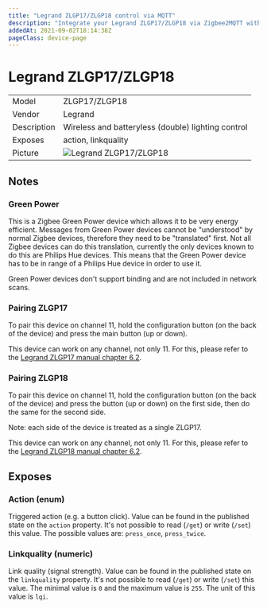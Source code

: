 ```yaml
---
title: "Legrand ZLGP17/ZLGP18 control via MQTT"
description: "Integrate your Legrand ZLGP17/ZLGP18 via Zigbee2MQTT with whatever smart home infrastructure you are using without the vendors bridge or gateway."
addedAt: 2021-09-02T18:14:38Z
pageClass: device-page
---
```


<!-- !!!! -->
<!-- ATTENTION: This file is auto-generated through docgen! -->
<!-- You can only edit the "Notes"-Section between the two comment lines "Notes BEGIN" and "Notes END". -->
<!-- Do not use h1 or h2 heading within "## Notes"-Section. -->
<!-- !!!! -->

# Legrand ZLGP17/ZLGP18

|     |     |
|-----|-----|
| Model | ZLGP17/ZLGP18  |
| Vendor  | Legrand  |
| Description | Wireless and batteryless (double) lighting control |
| Exposes | action, linkquality |
| Picture | ![Legrand ZLGP17/ZLGP18](https://psi-4ward.github.io/zigbee2mqtt.io/images/devices/ZLGP17-ZLGP18.jpg) |


<!-- Notes BEGIN: You can edit here. Add "## Notes" headline if not already present. -->
## Notes


### Green Power
This is a Zigbee Green Power device which allows it to be very energy efficient.
Messages from Green Power devices cannot be "understood" by normal Zigbee devices, therefore they need to be "translated" first.
Not all Zigbee devices can do this translation, currently the only devices known to do this are Philips Hue devices. This means that the Green Power device has to be in range of a Philips Hue device in order to use it.

Green Power devices don't support binding and are not included in network scans.

### Pairing ZLGP17
To pair this device on channel 11, hold the configuration button (on the back of the device) and press the main button (up or down).

This device can work on any channel, not only 11. For this, please refer to the [Legrand ZLGP17 manual chapter 6.2](https://www.admin.legrandoc.com/files/documents/S000111963EN-00.pdf).

### Pairing ZLGP18
To pair this device on channel 11, hold the configuration button (on the back of the device) and press the button (up or down) on the first side, then do the same for the second side.

Note: each side of the device is treated as a single ZLGP17.

This device can work on any channel, not only 11. For this, please refer to the [Legrand ZLGP18 manual chapter 6.2](https://www.admin.legrandoc.com/files/documents/S000112516EN-00.pdf).
<!-- Notes END: Do not edit below this line -->


## Exposes

### Action (enum)
Triggered action (e.g. a button click).
Value can be found in the published state on the `action` property.
It's not possible to read (`/get`) or write (`/set`) this value.
The possible values are: `press_once`, `press_twice`.

### Linkquality (numeric)
Link quality (signal strength).
Value can be found in the published state on the `linkquality` property.
It's not possible to read (`/get`) or write (`/set`) this value.
The minimal value is `0` and the maximum value is `255`.
The unit of this value is `lqi`.


